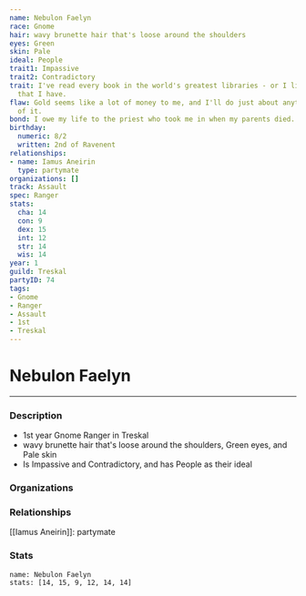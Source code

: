 ```yaml
---
name: Nebulon Faelyn
race: Gnome
hair: wavy brunette hair that's loose around the shoulders
eyes: Green
skin: Pale
ideal: People
trait1: Impassive
trait2: Contradictory
trait: I've read every book in the world's greatest libraries - or I like to boast
  that I have.
flaw: Gold seems like a lot of money to me, and I'll do just about anything for more
  of it.
bond: I owe my life to the priest who took me in when my parents died.
birthday:
  numeric: 8/2
  written: 2nd of Ravenent
relationships:
- name: Iamus Aneirin
  type: partymate
organizations: []
track: Assault
spec: Ranger
stats:
  cha: 14
  con: 9
  dex: 15
  int: 12
  str: 14
  wis: 14
year: 1
guild: Treskal
partyID: 74
tags:
- Gnome
- Ranger
- Assault
- 1st
- Treskal
---
```

# Nebulon Faelyn
---
### Description
- 1st year Gnome Ranger in Treskal
- wavy brunette hair that's loose around the shoulders, Green eyes, and Pale skin
- Is Impassive and Contradictory, and has People as their ideal

### Organizations
### Relationships
[[Iamus Aneirin]]: partymate
### Stats
```statblock
name: Nebulon Faelyn
stats: [14, 15, 9, 12, 14, 14]
```
